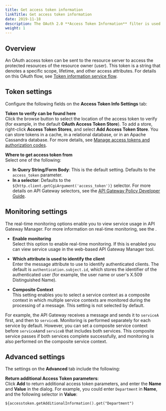```yaml
---
title: Get access token information
linkTitle: Get access token information
date: 2019-11-18
description: The OAuth 2.0 **Access Token Information** filter is used to return a JSON description of the specified OAuth 2.0 access token. OAuth access tokens are used to grant access to specific resources in an HTTP service for a specific period of time (for example, photos on a photo sharing website). This enables users to grant third-party applications access to their resources without sharing all of their data and access permissions.
weight: 1
---
```


## Overview

An OAuth access token can be sent to the resource server to access the protected resources of the resource owner (user). This token is a string that denotes a specific scope, lifetime, and other access attributes. For details on this OAuth flow, see [Token information service flow](/docs/apigw_oauth/oauth_flows/oauth_flows_token_info).

## Token settings

Configure the following fields on the **Access Token Info Settings** tab:

**Token to verify can be found here** \
Click the browse button to select the location of the access token to verify (for example, in the default **OAuth Access Token Store**). To add a store, right-click **Access Token Stores**, and select **Add Access Token Store**. You can store tokens in a cache, in a relational database, or in an Apache Cassandra database. For more details, see [Manage access tokens and authorization codes](/docs/apigw_oauth/gw_oauth_auth_server/oauth_access_tokens_auth_codes).

**Where to get access token from** \
Select one of the following:

* **In Query String/Form Body**:
    This is the default setting. Defaults to the `access_token`
    parameter.
* **In a selector**:
    Defaults to the `${http.client.getCgiArgument('access_token')}`
    selector. For more details on API Gateway selectors, see the
    [API Gateway Policy Developer Guide](/bundle/APIGateway_77_PolicyDevGuide_allOS_en_HTML5/).

## Monitoring settings

The real-time monitoring options enable you to view service usage in API Gateway Manager. For more information on real-time monitoring, see the .

* **Enable monitoring** \
Select this option to enable real-time monitoring. If this is enabled you can view service usage in the web-based API Gateway Manager tool.

* **Which attribute is used to identify the client** \
Enter the message attribute to use to identify authenticated clients. The default is `authentication.subject.id`, which stores the identifier of the authenticated user (for example, the user name or user's X.509 Distinguished Name).

* **Composite Context** \
This setting enables you to select a service context as a composite context in which multiple service contexts are monitored during the processing of a message. This setting is not selected by default.

For example, the API Gateway receives a message and sends it to `serviceA` first, and then to `serviceB`. Monitoring is performed separately for each service by default. However, you can set a composite service context before `serviceA`and `serviceB` that includes both services. This composite service passes if both services complete successfully, and monitoring is also performed on the composite service context.

## Advanced settings

The settings on the **Advanced** tab include the following:

**Return additional Access Token parameters**:\
Click **Add** to return additional access token parameters, and enter the **Name** and **Value** in the dialog. For example, you could enter `Department` in **Name**, and the following selector in **Value**:

``` {space="preserve"}
${accesstoken.getAdditionalInformation().get("Department")
```
